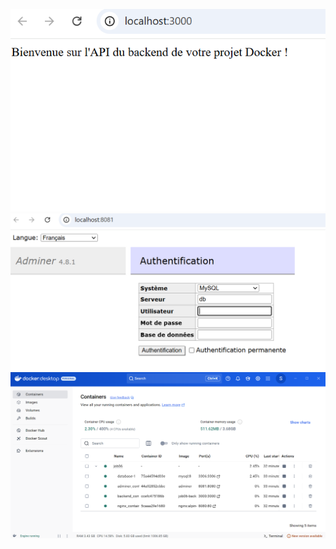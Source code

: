 ![Api3000](images/api.png)
![Authentification](images/authentification.png)
![Job06](images/dockerjob06.png)